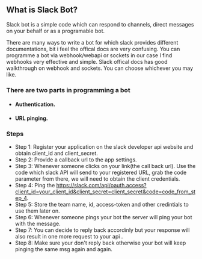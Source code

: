 ## What is Slack Bot?
 Slack bot is a simple code which can respond to channels, direct messages on your behalf or as a programable bot.

There are many ways to write a bot for which slack provides different documentations, bit i feel the offical docs are very 
confusing. You can programme a bot via webhook/webapi or sockets in our case I find webhooks very effective and simple.
Slack offical docs has good walkthrough on webhook and sockets. You can choose whichever you may like.

### There are two parts in programming a bot

* #### Authentication.

* #### URL pinging.

### Steps 

* Step 1: Register your application on the slack developer api website and obtain client_id and client_secret.
* Step 2: Provide a callback url to the app settings.
* Step 3: Whenever someone clicks on your link(the call back url). Use the code which slack API will send to your registered 	 URL, grab the code parameter from there, we will need to
        obtain the client credentials.
* Step 4: Ping the https://slack.com/api/oauth.access?client_id=your_client_id&client_secret=client_secret&code=code_from_step_4.
* Step 5: Store the team name, id, access-token and other credintials to use them later on.
* Step 6: Whenever someone pings your bot the server will ping your bot with the message. 
* Step 7: You can decide to reply back accordinly but your response will also result in one more request to your api .
* Step 8: Make sure your don't reply back otherwise your bot will keep pinging the same msg again and again.
